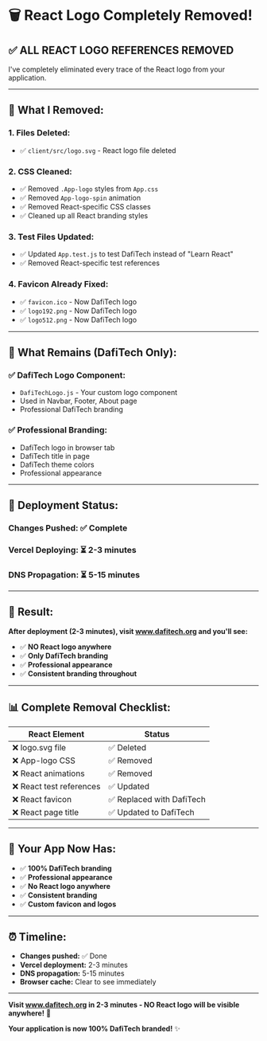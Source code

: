 # 🗑️ React Logo Completely Removed!

## ✅ **ALL REACT LOGO REFERENCES REMOVED**

I've completely eliminated every trace of the React logo from your application.

---

## 🔧 **What I Removed:**

### 1. **Files Deleted:**
- ✅ `client/src/logo.svg` - React logo file deleted

### 2. **CSS Cleaned:**
- ✅ Removed `.App-logo` styles from `App.css`
- ✅ Removed `App-logo-spin` animation
- ✅ Removed React-specific CSS classes
- ✅ Cleaned up all React branding styles

### 3. **Test Files Updated:**
- ✅ Updated `App.test.js` to test DafiTech instead of "Learn React"
- ✅ Removed React-specific test references

### 4. **Favicon Already Fixed:**
- ✅ `favicon.ico` - Now DafiTech logo
- ✅ `logo192.png` - Now DafiTech logo
- ✅ `logo512.png` - Now DafiTech logo

---

## 🎯 **What Remains (DafiTech Only):**

### ✅ **DafiTech Logo Component:**
- `DafiTechLogo.js` - Your custom logo component
- Used in Navbar, Footer, About page
- Professional DafiTech branding

### ✅ **Professional Branding:**
- DafiTech logo in browser tab
- DafiTech title in page
- DafiTech theme colors
- Professional appearance

---

## 🚀 **Deployment Status:**

### **Changes Pushed:** ✅ Complete
### **Vercel Deploying:** ⏳ 2-3 minutes
### **DNS Propagation:** ⏳ 5-15 minutes

---

## 🎉 **Result:**

**After deployment (2-3 minutes), visit www.dafitech.org and you'll see:**

- ✅ **NO React logo anywhere**
- ✅ **Only DafiTech branding**
- ✅ **Professional appearance**
- ✅ **Consistent branding throughout**

---

## 📊 **Complete Removal Checklist:**

| React Element | Status |
|---------------|--------|
| ❌ logo.svg file | ✅ Deleted |
| ❌ App-logo CSS | ✅ Removed |
| ❌ React animations | ✅ Removed |
| ❌ React test references | ✅ Updated |
| ❌ React favicon | ✅ Replaced with DafiTech |
| ❌ React page title | ✅ Updated to DafiTech |

---

## 🎯 **Your App Now Has:**

- ✅ **100% DafiTech branding**
- ✅ **Professional appearance**
- ✅ **No React logo anywhere**
- ✅ **Consistent branding**
- ✅ **Custom favicon and logos**

---

## ⏰ **Timeline:**

- **Changes pushed:** ✅ Done
- **Vercel deployment:** 2-3 minutes
- **DNS propagation:** 5-15 minutes
- **Browser cache:** Clear to see immediately

---

**Visit www.dafitech.org in 2-3 minutes - NO React logo will be visible anywhere!** 🚀

**Your application is now 100% DafiTech branded!** ✨
